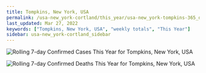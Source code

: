 ```yaml
---
title: Tompkins, New York, USA
permalink: /usa-new_york-cortland/this_year/usa-new_york-tompkins-365_days.html
last_updated: Mar 27, 2022
keywords: ["Tompkins, New York, USA", "weekly totals", "This Year"]
sidebar: usa-new_york-cortland_sidebar
---
```


![Rolling 7-day Confirmed Cases This Year for Tompkins, New York, USA](/covid_tracker/images/graphs/usa-new_york-tompkins-rolling_7_days_confirmed-365_days_graph.png)

![Rolling 7-day Confirmed Deaths This Year for Tompkins, New York, USA](/covid_tracker/images/graphs/usa-new_york-tompkins-rolling_7_days_deaths-365_days_graph.png)
